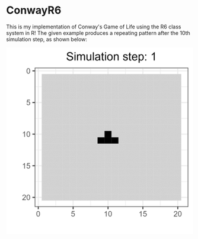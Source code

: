 # ConwayR6
This is my implementation of Conway's Game of Life using the R6 class system in R! The given example produces a repeating pattern after the 10th simulation step, as shown below:

![screen-gif](./code/conwayR6.gif)
